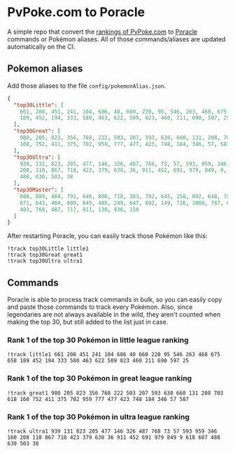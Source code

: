 # PvPoke.com to Poracle
A simple repo that convert the [rankings of PvPoke.com](https://pvpoke.com/rankings/) to [Poracle](https://github.com/KartulUdus/PoracleJS) commands or Pokémon aliases. 
All of those commands/aliases are updated automatically on the CI.

## Pokemon aliases
Add those aliases to the file `config/pokemonAlias.json`. 

<!-- aliases-start -->
```json
{
  "top30Little": [
    661, 208, 451, 241, 104, 686, 40, 660, 220, 95, 546, 263, 468, 675, 658,
    189, 452, 194, 333, 580, 463, 622, 509, 823, 460, 211, 690, 597, 25
  ],
  "top30Great": [
    980, 205, 823, 356, 768, 222, 503, 207, 593, 630, 660, 131, 208, 703, 618,
    160, 752, 411, 375, 702, 959, 777, 477, 423, 748, 184, 346, 57, 587
  ],
  "top30Ultra": [
    939, 131, 823, 205, 477, 146, 326, 487, 768, 73, 57, 593, 959, 346, 160,
    208, 110, 867, 718, 423, 379, 638, 36, 911, 452, 691, 979, 849, 9, 618, 687,
    488, 630, 503, 38
  ],
  "top30Master": [
    888, 889, 484, 791, 646, 800, 718, 383, 792, 645, 250, 892, 648, 786, 376,
    671, 643, 464, 809, 649, 485, 249, 647, 802, 149, 716, 1000, 787, 644, 979,
    483, 768, 487, 717, 911, 130, 936, 150
  ]
}
```
<!-- aliases-end -->

After restarting Poracle, you can easily track those Pokémon like this:
```shell
!track top30Little little1
!track top30Great great1
!track top30Ultra ultra1
```

## Commands
Poracle is able to process track commands in bulk, so you can easily copy and paste those commands to track every Pokémon. 
Also, since legendaries are not always available in the wild, they aren't counted when making the top 30, but still added to the list just in case.

### Rank 1 of the top 30 Pokémon in little league ranking
<!-- top30little-start -->
```
!track little1 661 208 451 241 104 686 40 660 220 95 546 263 468 675 658 189 452 194 333 580 463 622 509 823 460 211 690 597 25
```
<!-- top30little-end -->

### Rank 1 of the top 30 Pokémon in great league ranking
<!-- top30great-start -->
```
!track great1 980 205 823 356 768 222 503 207 593 630 660 131 208 703 618 160 752 411 375 702 959 777 477 423 748 184 346 57 587
```
<!-- top30great-end -->

### Rank 1 of the top 30 Pokémon in ultra league ranking
<!-- top30ultra-start -->
```
!track ultra1 939 131 823 205 477 146 326 487 768 73 57 593 959 346 160 208 110 867 718 423 379 638 36 911 452 691 979 849 9 618 687 488 630 503 38
```
<!-- top30ultra-end -->
